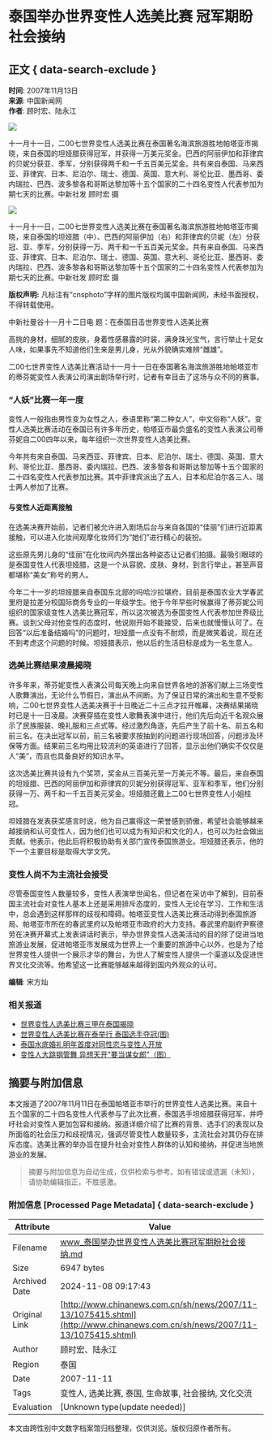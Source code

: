 # 泰国举办世界变性人选美比赛 冠军期盼社会接纳

## 正文 { data-search-exclude }


**时间**: 2007年11月13日  
**来源**: 中国新闻网  
**作者**: 顾时宏、陆永江  

![](http://image1.chinanews.com.cn/07p/PhotoN/071111/071111182ta_3.jpg)

十一月十一日，二00七世界变性人选美比赛在泰国著名海滨旅游胜地帕塔亚市揭晓，来自泰国的坦娅腊获得冠军，并获得一万美元奖金。巴西的阿丽伊加和菲律宾的贝妮分获亚、季军，分别获得两千和一千五百美元奖金。共有来自泰国、马来西亚、菲律宾、日本、尼泊尔、瑞士、德国、英国、意大利、哥伦比亚、墨西哥、委内瑞拉、巴西、波多黎各和哥斯达黎加等十五个国家的二十四名变性人代表参加为期七天的比赛。中新社发 顾时宏 摄

![](http://image1.chinanews.com.cn/07p/PhotoN/071111/071111180ta_3.jpg)

十一月十一日，二00七世界变性人选美比赛在泰国著名海滨旅游胜地帕塔亚市揭晓，来自泰国的坦娅腊（中）、巴西的阿丽伊加（右）和菲律宾的贝妮（左）分获冠、亚、季军，分别获得一万、两千和一千五百美元奖金。共有来自泰国、马来西亚、菲律宾、日本、尼泊尔、瑞士、德国、英国、意大利、哥伦比亚、墨西哥、委内瑞拉、巴西、波多黎各和哥斯达黎加等十五个国家的二十四名变性人代表参加为期七天的比赛。中新社发 顾时宏 摄

**版权声明:** 凡标注有“cnsphoto”字样的图片版权均属中国新闻网，未经书面授权，不得转载使用。

中新社曼谷十一月十二日电 题：在泰国目击世界变性人选美比赛

高挑的身材，细腻的皮肤，身着性感暴露的时装，满身珠光宝气，言行举止十足女人味，如果事先不知道他们生来是男儿身，光从外貌确实难辨“雌雄”。

二00七世界变性人选美比赛活动十一月十一日在泰国著名海滨旅游胜地帕塔亚市的蒂芬妮变性人表演公司演出剧场举行时，记者有幸目击了这场与众不同的赛事。

### “人妖”比赛一年一度

变性人一般指由男性变为女性之人，泰语里称“第二种女人”，中文俗称“人妖”。变性人选美比赛活动在泰国已有许多年历史，帕塔亚市最负盛名的变性人表演公司蒂芬妮自二00四年以来，每年组织一次世界变性人选美比赛。

今年共有来自泰国、马来西亚、菲律宾、日本、尼泊尔、瑞士、德国、英国、意大利、哥伦比亚、墨西哥、委内瑞拉、巴西、波多黎各和哥斯达黎加等十五个国家的二十四名变性人代表参加比赛。其中菲律宾派出了五人，日本和尼泊尔各三人、瑞士两人参加了比赛。 

#### 与变性人近距离接触

在选美决赛开始前，记者们被允许进入剧场后台与来自各国的“佳丽”们进行近距离接触，可以进入化妆间观摩化妆师们为“她们”进行精心的装扮。

这些原先男儿身的“佳丽”在化妆间内外摆出各种姿态让记者们拍摄。最吸引眼球的是泰国变性人代表坦娅腊，这是一个从容貌、皮肤、身材，到言行举止，甚至声音都堪称“美女”称号的男人。

今年二十一岁的坦娅腊来自泰国东北部的吗哈沙拉堪府，目前是泰国农业大学春武里府是拉差分校国际商务专业的一年级学生。他于今年早些时候赢得了蒂芬妮公司组织的国家级变性人选美比赛冠军，所以这次被选为泰国变性人代表参加世界级比赛。谈到父母对他变性的态度时，他说刚开始不能接受，后来也就慢慢认可了。在回答“以后准备结婚吗”的问题时，坦娅腊一点没有不耐烦，而是微笑着说，现在还不到考虑这个问题的时候。坦娅腊表示，他以后的生活目标是成为一名生意人。

### 选美比赛结果凌晨揭晓

许多年来，蒂芬妮变性人表演公司每天晚上向来自世界各地的游客们献上三场变性人歌舞演出，无论什么节假日，演出从不间断。为了保证日常的演出和生意不受影响，二00七世界变性人选美决赛于十日晚近二十三点才拉开帷幕，决赛结果揭晓时已是十一日凌晨。决赛穿插在变性人歌舞表演中进行，他们先后向近千名观众展示了民族服装、晚礼服和三点式等。经过激烈角逐，先后产生了前十名、前五名和前三名。在决出冠军以前，前三名被要求按抽到的问题进行现场回答，问题涉及环保等方面。结果前三名均用比较流利的英语进行了回答，显示出他们确实不仅仅是人“美”，而且也具备良好的知识水平。

这次选美比赛共设有九个奖项，奖金从三百美元至一万美元不等。最后，来自泰国的坦娅腊、巴西的阿丽伊加和菲律宾的贝妮分别获得冠军、亚军和季军，他们分别获得一万、两千和一千五百美元奖金。坦娅腊还戴上二00七世界变性人小姐桂冠。

坦娅腊在发表获奖感言时说，他为自己赢得这一荣誉感到骄傲，希望社会能够越来越接纳和认可变性人，因为他们也可以成为有知识和文化的人，也可以为社会做出贡献。他表示，他此后将积极协助有关部门宣传泰国旅游业。坦娅腊还表示，他的下一个主要目标是取得大学文凭。

### 变性人尚不为主流社会接受

尽管泰国变性人数量较多，变性人表演举世闻名，但记者在采访中了解到，目前泰国主流社会对变性人基本上还是采用排斥态度的，变性人无论在学习、工作和生活中，总会遇到这样那样的歧视和障碍。帕塔亚变性人选美比赛活动得到泰国旅游局、帕塔亚市所在的春武里府以及帕塔亚市政府的大力支持。春武里府副府尹察德劳在决赛开幕式上发表讲话时表示，举办世界变性人选美活动的目的除了促进当地旅游业发展，促进帕塔亚市发展成为世界上一个重要的旅游中心以外，也是为了给世界变性人提供一个展示才华的舞台，为世人了解变性人提供一个渠道以及促进世界文化交流等。他希望这一比赛能够越来越得到国内外观众的认可。

**编辑**: 宋方灿

### 相关报道

- [世界变性人选美比赛三甲在泰国揭晓](http://www.chinanews.com.cn/gj/kong/news/2007/11-11/1074234.shtml)
- [世界变性人选美比赛在泰举行 泰国选手夺冠(图)](http://www.chinanews.com.cn/yl/zyxw/news/2007/11-11/1074216.shtml)
- [泰国水底婚礼明年首度对同性恋与变性人开放](http://www.chinanews.com.cn/gj/dqsj/news/2007/08-24/1010059.shtml)
- [变性人大跳钢管舞 异想天开"要当谋女郎"（图）](http://www.chinanews.com.cn/yl/zyxw/news/2007/07-24/986399.shtml)
<!-- tcd_original_link http://www.chinanews.com.cn/sh/news/2007/11-13/1075415.shtml -->
## 摘要与附加信息

<!-- tcd_abstract -->
本文报道了2007年11月11日在泰国帕塔亚市举行的世界变性人选美比赛。来自十五个国家的二十四名变性人代表参与了此次比赛，泰国选手坦娅腊获得冠军，并呼吁社会对变性人更加包容和接纳。报道详细介绍了比赛的背景、选手们的表现以及所面临的社会压力和歧视情况，强调尽管变性人数量较多，主流社会对其仍存在排斥态度。选美比赛的举办旨在提升社会对变性人群体的认知和接纳，并促进当地旅游业的发展。
<!-- tcd_abstract_end -->

> 摘要与附加信息为自动生成，仅供检索与参考。如有错误或遗漏（未知），请协助编辑指正，不胜感激。

### 附加信息 [Processed Page Metadata] { data-search-exclude }

| Attribute       | Value                                  |
|-----------------|----------------------------------------|
| Filename        | www_泰国举办世界变性人选美比赛冠军期盼社会接纳.md                             |
| Size            | 6947 bytes                           |
| Archived Date   | 2024-11-08 09:17:43                             |
| Original Link   | [http://www.chinanews.com.cn/sh/news/2007/11-13/1075415.shtml](http://www.chinanews.com.cn/sh/news/2007/11-13/1075415.shtml)                       |
| Author          | 顾时宏、陆永江                               |
| Region          | 泰国                               |
| Date            | 2007-11-11                                 |
| Tags            | 变性人, 选美比赛, 泰国, 生命故事, 社会接纳, 文化交流                                 |
| Evaluation            | [Unknown type(update needed)]                                 |
<!-- tcd_table_end -->

本文由跨性别中文数字档案馆归档整理，仅供浏览。版权归原作者所有。
